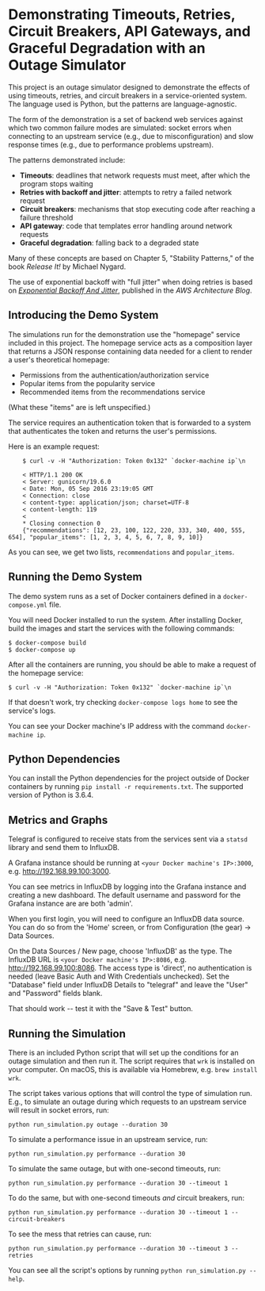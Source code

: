 # Demonstrating Timeouts, Retries, Circuit Breakers, API Gateways, and Graceful Degradation with an Outage Simulator

This project is an outage simulator designed to demonstrate the effects of
using timeouts, retries, and circuit breakers in a service-oriented system. The
language used is Python, but the patterns are language-agnostic.

The form of the demonstration is a set of backend web services against which
two common failure modes are simulated: socket errors when connecting to an
upstream service (e.g., due to misconfiguration) and slow response times (e.g.,
due to performance problems upstream).

The patterns demonstrated include:

* **Timeouts**: deadlines that network requests must meet, after which the program stops waiting
* **Retries with backoff and jitter**: attempts to retry a failed network request
* **Circuit breakers**: mechanisms that stop executing code after reaching a failure threshold
* **API gateway**: code that templates error handling around network requests
* **Graceful degradation**: falling back to a degraded state

Many of these concepts are based on Chapter 5, "Stability Patterns," of the
book *Release It!* by Michael Nygard.

The use of exponential backoff with "full jitter" when doing retries is based
on [*Exponential Backoff And Jitter*](https://www.awsarchitectureblog.com/2015/03/backoff.html),
published in the *AWS Architecture Blog*.


## Introducing the Demo System

The simulations run for the demonstration use the "homepage" service included in
this project. The homepage service acts as a composition layer that returns a
JSON response containing data needed for a client to render a user's theoretical
homepage:

* Permissions from the authentication/authorization service
* Popular items from the popularity service
* Recommended items from the recommendations service

(What these "items" are is left unspecified.)

The service requires an authentication token that is forwarded to a system that
authenticates the token and returns the user's permissions.

Here is an example request:

```
    $ curl -v -H "Authorization: Token 0x132" `docker-machine ip`\n

    < HTTP/1.1 200 OK
    < Server: gunicorn/19.6.0
    < Date: Mon, 05 Sep 2016 23:19:05 GMT
    < Connection: close
    < content-type: application/json; charset=UTF-8
    < content-length: 119
    <
    * Closing connection 0
    {"recommendations": [12, 23, 100, 122, 220, 333, 340, 400, 555, 654], "popular_items": [1, 2, 3, 4, 5, 6, 7, 8, 9, 10]}
```

As you can see, we get two lists, `recommendations` and `popular_items`.


## Running the Demo System

The demo system runs as a set of Docker containers defined in a
`docker-compose.yml` file.

You will need Docker installed to run the system. After installing Docker,
build the images and start the services with the following commands:

    $ docker-compose build
    $ docker-compose up

After all the containers are running, you should be able to make a request of
the homepage service:

    $ curl -v -H "Authorization: Token 0x132" `docker-machine ip`\n

If that doesn't work, try checking `docker-compose logs home` to see the
service's logs.

You can see your Docker machine's IP address with the command `docker-machine
ip`. 


## Python Dependencies

You can install the Python dependencies for the project outside of Docker
containers by running `pip install -r requirements.txt`. The supported version
of Python is 3.6.4.


## Metrics and Graphs

Telegraf is configured to receive stats from the services sent via a `statsd`
library and send them to InfluxDB.

A Grafana instance should be running at `<your Docker machine's IP>:3000`,
e.g. http://192.168.99.100:3000.

You can see metrics in InfluxDB by logging into the Grafana instance and
creating a new dashboard. The default username and password for the Grafana
instance are are both 'admin'.

When you first login, you will need to configure an InfluxDB data source.
You can do so from the 'Home' screen, or from Configuration (the gear) -> 
Data Sources.

On the Data Sources / New page, choose 'InfluxDB' as the type.
The InfluxDB URL is `<your Docker machine's IP>:8086`, e.g. http://192.168.99.100:8086.
The access type is 'direct', no authentication is needed (leave Basic Auth
and With Credentials unchecked). Set the "Database" field under InfluxDB Details
to "telegraf" and leave the "User" and "Password" fields blank.

That should work -- test it with the "Save & Test" button.


## Running the Simulation

There is an included Python script that will set up the conditions for an
outage simulation and then run it. The script requires that `wrk` is installed
on your computer. On macOS, this is available via Homebrew, e.g. `brew install
wrk`.

The script takes various options that will control the type of simulation run.
E.g., to simulate an outage during which requests to an upstream service will
result in socket errors, run:

    python run_simulation.py outage --duration 30

To simulate a performance issue in an upstream service, run:

    python run_simulation.py performance --duration 30

To simulate the same outage, but with one-second timeouts, run:

    python run_simulation.py performance --duration 30 --timeout 1

To do the same, but with one-second timeouts _and_ circuit breakers, run:

    python run_simulation.py performance --duration 30 --timeout 1 --circuit-breakers

To see the mess that retries can cause, run:

    python run_simulation.py performance --duration 30 --timeout 3 --retries

You can see all the script's options by running `python run_simulation.py --help`.

